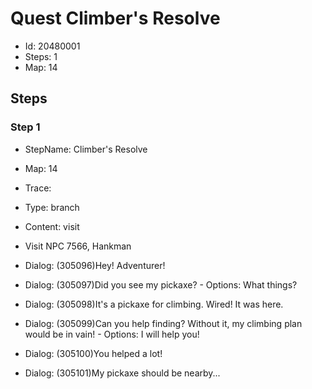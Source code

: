 # Quest Climber's Resolve

- Id: 20480001
- Steps: 1
- Map: 14

## Steps

### Step 1
- StepName:  Climber's Resolve
- Map:  14
- Trace:  
- Type:  branch
- Content:  visit
- Visit NPC 7566, Hankman

- Dialog: (305096)Hey! Adventurer!
- Dialog: (305097)Did you see my pickaxe? - Options: What things?
- Dialog: (305098)It's a pickaxe for climbing. Wired! It was here.
- Dialog: (305099)Can you help finding? Without it, my climbing plan would be in vain! - Options: I will help you!
- Dialog: (305100)You helped a lot!
- Dialog: (305101)My pickaxe should be nearby...


